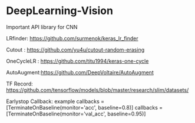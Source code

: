 # DeepLearning-Vision
Important API library for CNN

LRfinder: https://github.com/surmenok/keras_lr_finder

Cutout :  https://github.com/yu4u/cutout-random-erasing

OneCycleLR : https://github.com/titu1994/keras-one-cycle

AutoAugment:https://github.com/DeepVoltaire/AutoAugment

TF Record: https://github.com/tensorflow/models/blob/master/research/slim/datasets/

Earlystop Callback: example 
callbacks = [TerminateOnBaseline(monitor='acc', baseline=0.8)]
callbacks = [TerminateOnBaseline(monitor='val_acc', baseline=0.95)]
